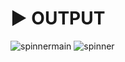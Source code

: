 # :arrow_forward: OUTPUT 
![spinnermain](https://user-images.githubusercontent.com/41688158/199942595-1158b1ac-14ae-40be-af5a-a8f304d7ca64.png)
![spinner](https://user-images.githubusercontent.com/41688158/199942584-e892c836-f4f1-41f5-b112-c04e29e68325.png)

